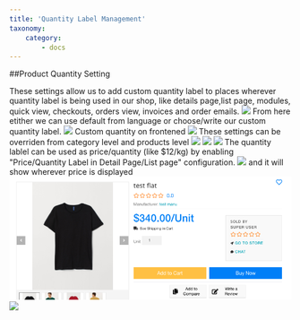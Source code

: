 ```yaml
---
title: 'Quantity Label Management'
taxonomy:
    category:
        - docs
---
```


##Product Quantity Setting

These settings allow us to add custom quantity label to places wherever quantity label is being used in our shop, like details page,list page, modules,  quick view, checkouts, orders view, invoices and order emails.
![](Screenshot%202020-09-18%20at%2010.09.49%20AM.png)
From here etither we can use default from language or choose/write our custom quantity label.
![](Screenshot%202020-09-18%20at%2010.24.58%20AM.png)
Custom quantity on frontened
![](Screenshot%202020-09-18%20at%2010.41.16%20AM.png)
These settings can be overriden from category level and products level
![](Screenshot%202020-09-18%20at%2010.56.57%20AM.png)
![](Screenshot%202020-09-18%20at%2010.59.52%20AM.png)
![](Screenshot%202020-09-18%20at%2011.01.13%20AM.png)
The quantity lablel can be used as price/quantity (like $12/kg) by enabling "Price/Quantity Label in Detail Page/List page" configuration.
![](Screenshot%202020-09-18%20at%2011.05.58%20AM.png)
and it will show wherever price is displayed
![](Screenshot%202020-09-18%20at%2011.08.24%20AM.png)
![](Screenshot%202020-09-18%20at%2011.09.31%20AM.png)